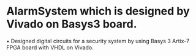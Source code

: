 # AlarmSystem which is designed by Vivado on Basys3 board.

•	Designed digital circuits for a security system by using Basys 3 Artix-7 FPGA board with VHDL on Vivado.
